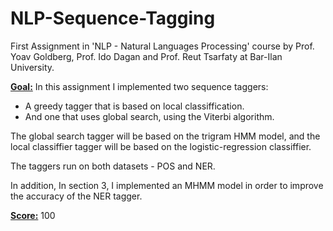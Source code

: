 # NLP-Sequence-Tagging
First Assignment in 'NLP - Natural Languages Processing' course by Prof. Yoav Goldberg, Prof. Ido Dagan and Prof. Reut Tsarfaty at Bar-Ilan University.

**<ins>Goal:</ins>** In this assignment I implemented two sequence taggers:  
* A greedy tagger that is based on local classiffication.
* And one that uses global search, using the Viterbi algorithm.

The global search tagger will be based on the trigram HMM model, and the local classiffier tagger will be based on the logistic-regression classiffier.  

The taggers run on both datasets - POS and NER.

In addition, In section 3, I implemented an MHMM model in order to improve the accuracy of the NER tagger.  

**<ins>Score:</ins>** 100
